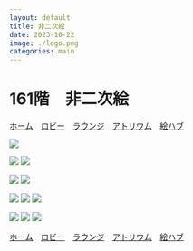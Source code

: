 ```yaml
---
layout: default
title: 非二次絵
date: 2023-10-22
image: ./logo.png
categories: main
---
```

# 161階　非二次絵
[ホーム](./index.html)　[ロビー](144)　[ラウンジ](159)　[アトリウム](160)　[絵ハブ](129)

![](./illusts/291.png)

![](./illusts/283.png)
![](./illusts/293.png)

![](./illusts/271.png)
![](./illusts/268.png)

![](./illusts/252.png)
![](./illusts/246.png)
![](./illusts/294.png)


![](./illusts/314.png)
![](./illusts/393.png)
![](./illusts/400.png)





[ホーム](./index.html)　[ロビー](144)　[ラウンジ](159)　[アトリウム](160)　[絵ハブ](129)
